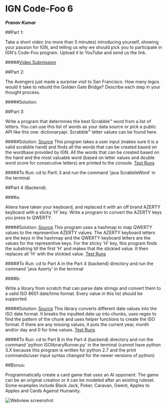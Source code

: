 # IGN Code-Foo 6

***Pranav Kumar***

##Part 1:

Take a short video (no more than 5 minutes) introducing yourself, showing your passion for IGN, and telling us why we should pick you to participate in IGN's Code-Foo program. Upload it to YouTube and send us the link.

#####[Video Submission](http://youtube.com)

##Part 2:

The Avengers just made a surprise visit to San Francisco. How many legos would it take to rebuild the Golden Gate Bridge? Describe each step in your thought process.

#####Solution:

##Part 3:

Write a program that determines the best Scrabble™ word from a list of letters. You can use this list of words as your data source or pick a public API like this one: dictionaryapi. Scrabble™ letter values can be found here.

#####Solution: [Source](https://github.com/KumarHX/Code-Foo-6/blob/master/Part%203/ScrabbleWord.java) This program takes a user input (makes sure it is a valid scrabble hand) and finds all the words that can be created based on the wordbase provided by IGN. All the words that can be created based on the hand and the most valuable word (based on letter values and double word score for consecutive letters) are printed to the console. [Test Runs](https://github.com/KumarHX/Code-Foo-6/blob/master/Part%203/TestRun.txt)

#####To Run: cd to Part\ 3 and run the command 'java ScrabbleWord' in the terminal

##Part 4 (Backend):

####a:

Aliens have taken your keyboard, and replaced it with an off brand AZERTY keyboard with a sticky 'H' key. Write a program to convert the AZERTY keys you press to QWERTY.

#####Solution: [Source](https://github.com/KumarHX/Code-Foo-6/blob/master/Part%204%20(Backend)/Part%20A/Azerty.java) This program uses a hashmap to map QWERTY values to the representive AZERTY values. The AZERTY keyboard letters are the keys in the hashmap and the QWERTY keyboard letters are the values for the representive keys. For the sticky 'H' key, this program finds the substring till the first 'H' and makes that the stickied value. It then replaces all 'H' with the stickied value.  [Test Runs]( https://github.com/KumarHX/Code-Foo-6/blob/master/Part%204%20(Backend)/Part%20A/TestRuns.txt)

#####To Run: cd to Part A in the Part 4 (backend) directory and run the command 'java Azerty' in the terminal

####b:

Write a library from scratch that can parse date strings and convert them to a valid ISO 8601 date/time format. Every value in this list should be supported.

#####Solution: [Source](https://github.com/KumarHX/Code-Foo-6/blob/master/Part%204%20(Backend)/Part%20B/ISOlibrary.py) This library converts different date values into the ISO date format. It breaks the inputted date up into chunks, uses regex to find the pattern of the chunk and uses helper functions to create the ISO format. If there are any missing values, it puts the current year, month and/or day and 0 for time values. [Test Runs](https://github.com/KumarHX/Code-Foo-6/blob/master/Part%204%20(Backend)/Part%20B/TestRun.txt) 

#####To Run: cd to Part B in the Part 4 (backend) directory and run the command 'python ISOlibraryRunner.py' in the terminal (cannot have python 3.X because this program is written for python 2.7 and the print commands/user input syntax changed for the newer versions of python)

##Bonus:

Programmatically create a card game that uses an AI opponent. The game can be an original creation or it can be modeled after an existing ruleset. Some examples include Black Jack, Poker, Caravan, Gwent, Apples to Apples and Cards Against Humanity.


![Webview screenshot](http://s30.postimg.org/78hylml1p/Screen_Shot_2016_04_10_at_10_10_14_AM.jpg)





